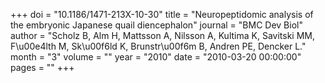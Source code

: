 +++
doi = "10.1186/1471-213X-10-30"
title = "Neuropeptidomic analysis of the embryonic Japanese quail diencephalon"
journal = "BMC Dev Biol"
author = "Scholz B, Alm H, Mattsson A, Nilsson A, Kultima K, Savitski MM, F\u00e4lth M, Sk\u00f6ld K, Brunstr\u00f6m B, Andren PE, Dencker L."
month = "3"
volume = ""
year = "2010"
date = "2010-03-20 00:00:00"
pages = ""
+++

